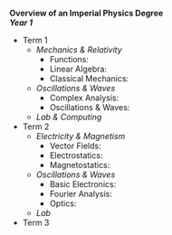 **Overview of an Imperial Physics Degree**\
***Year 1***
- Term 1
  - *Mechanics & Relativity*
    - Functions:
    - Linear Algebra:
    - Classical Mechanics:
  - *Oscillations & Waves*
    - Complex Analysis:
    - Oscillations & Waves:
  - *Lab & Computing*
- Term 2
  - *Electricity & Magnetism*
    - Vector Fields:
    - Electrostatics:
    - Magnetostatics:
  - *Oscillations & Waves*
    - Basic Electronics:
    - Fourier Analysis:
    - Optics:
  - *Lab*
- Term 3
